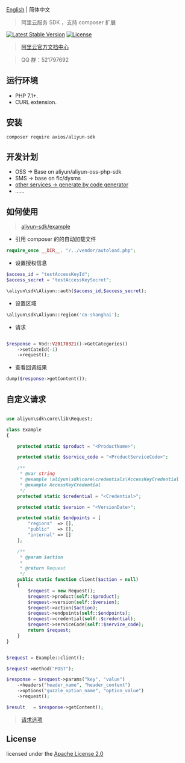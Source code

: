 [English](./REAME.md) | 简体中文

> 阿里云服务 SDK ，支持 composer 扩展

[![Latest Stable Version](https://poser.pugx.org/axios/aliyun-sdk/v/stable)](https://packagist.org/packages/axios/aliyun-sdk)
[![License](https://poser.pugx.org/axios/aliyun-sdk/license)](https://packagist.org/packages/axios/aliyun-sdk)

> [阿里云官方文档中心](https://help.aliyun.com/)

> QQ 群：521797692

## 运行环境
- PHP 7.1+.
- CURL extension.

## 安装
```shell
composer require axios/aliyun-sdk
```

## 开发计划

* OSS -> Base on aliyun/aliyun-oss-php-sdk
* SMS -> base on flc/dysms
* [other services -> generate by code generator ](https://github.com/AxiosCros/aliyun-sdk/tree/master/library/services)
* ......


## 如何使用

  > [aliyun-sdk/example](https://github.com/AxiosCros/aliyun-sdk/tree/master/example)

* 引用 composer 的的自动加载文件

```php
require_once __DIR__. "/../vendor/autoload.php";
```

* 设置授权信息

```php
$access_id = "testAccessKeyId";
$access_secret = "testAccessKeySecret";

\aliyun\sdk\Aliyun::auth($access_id,$access_secret);
```

* 设置区域

```php
\aliyun\sdk\Aliyun::region('cn-shanghai');
```

* 请求

```php

$response = Vod::V20170321()->GetCategories()
    ->setCateId(-1)
    ->request();
```

* 查看回调结果

```php
dump($response->getContent());
```

## 自定义请求

```php

use aliyun\sdk\core\lib\Request;

class Example
{

    protected static $product = "<ProductName>";

    protected static $service_code = "<ProductServiceCode>";

    /**
     * @var string
     * @example \aliyun\sdk\core\credentials\AccessKeyCredential
     * @example AccessKeyCredential
     */
    protected static $credential = "<Credential>";

    protected static $version = "<VersionDate>";

    protected static $endpoints = [
        "regions"  => [],
        "public"   => [],
        "internal" => []
    ];

    /**
     * @param $action
     *
     * @return Request
     */
    public static function client($action = null)
    {
        $request = new Request();
        $request->product(self::$product);
        $request->version(self::$version);
        $request->action($action);
        $request->endpoints(self::$endpoints);
        $request->credential(self::$credential);
        $request->serviceCode(self::$service_code);
        return $request;
    }
}

```

``` php

$request = Example::client();

$request->method("POST");

$response = $request->params("key", "value")
    ->headers("header_name", "header_content")
    ->options("guzzle_option_name", "option_value")
    ->request();

$result   = $response->getContent();

```

> [请求选项](https://guzzle-cn.readthedocs.io/zh_CN/latest/request-options.html)

## License
licensed under the [Apache License 2.0](https://www.apache.org/licenses/LICENSE-2.0.html)
